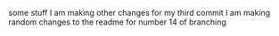 
some stuff
I am making other changes for my third commit
I am making random changes to the readme for number 14 of branching
